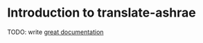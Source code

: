 # Introduction to translate-ashrae

TODO: write [great documentation](http://jacobian.org/writing/great-documentation/what-to-write/)

